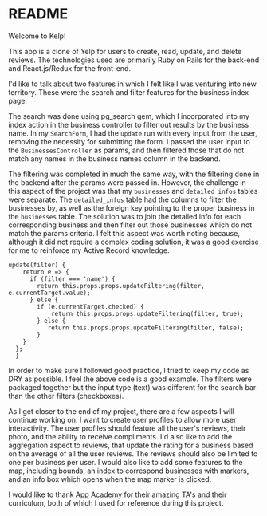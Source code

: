 # README
Welcome to Kelp!

This app is a clone of Yelp for users to create, read, update, and delete reviews. 
The technologies used are primarily Ruby on Rails for the back-end and React.js/Redux for the front-end.

I'd like to talk about two features in which I felt like I was venturing into new territory. These were the search and filter features for the business index page. 

The search was done using pg_search gem, which I incorporated into my index action in the business controller to filter out results by the business name. In my ```SearchForm```, I had the ```update``` run with every input from the user, removing the necessity for submitting the form. I passed the user input to the ```BusinessesController``` as params, and then filtered those that do not match any names in the business names column in the backend. 

The filtering was completed in much the same way, with the filtering done in the backend after the params were passed in. However, the challenge in this aspect of the project was that my ```businesses``` and ```detailed_infos``` tables were separate. The ```detailed_infos``` table had the columns to filter the businesses by, as well as the foreign key pointing to the proper business in the ```businesses``` table. The solution was to join the detailed info for each corresponding business and then filter out those businesses which do not match the params criteria. I felt this aspect was worth noting because, although it did not require a complex coding solution, it was a good exercise for me to reinforce my Active Record knowledge.

``` 
update(filter) {
    return e => {
      if (filter === 'name') {
        return this.props.props.updateFiltering(filter, e.currentTarget.value);
      } else {
        if (e.currentTarget.checked) {
            return this.props.props.updateFiltering(filter, true);
        } else {
           return this.props.props.updateFiltering(filter, false);
        }
    }
  };
  }
  ```
  In order to make sure I followed good practice, I tried to keep my code as DRY as possible. I feel the above code is a good example. The filters were packaged together but the input type (text) was different for the search bar than the other filters (checkboxes). 
  
 As I get closer to the end of my project, there are a few aspects I will continue working on. I want to create user profiles to allow more user interactivity. The user profiles should feature all the user's reviews, their photo, and the ability to receive compliments. I'd also like to add the aggregation aspect to reviews, that update the rating for a business based on the average of all the user reviews. The reviews should also be limited to one per business per user. I would also like to add some features to the map, including bounds, an index to correspond businesses with markers, and an info box which opens when the map marker is clicked.

I would like to thank App Academy for their amazing TA's and their curriculum, both of which I used for reference during this project.
